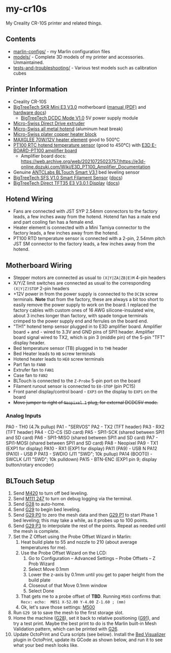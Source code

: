 # my-cr10s

My Creality CR-10S printer and related things.

## Contents

* [marlin-configs/](marlin-configs/) - my Marlin configuration files
* [models/](models/) - Complete 3D models of my printer and accessories. Unmaintained.
* [tests-and-troubleshooting/](tests-and-troubleshooting/) - Various test models such as calibration cubes

## Printer Information

* Creality CR-10S
* [BigTreeTech SKR Mini E3 V3.0](https://biqu.equipment/products/bigtreetech-skr-mini-e3-v2-0-32-bit-control-board-for-ender-3?variant=39982232174690) motherboard ([manual (PDF)](https://github.com/bigtreetech/BIGTREETECH-SKR-mini-E3/blob/master/hardware/BTT%20SKR%20MINI%20E3%20V3.0/Hardware/BTT%20SKR%20MINI%20E3%20V3.0%20user%20manual.pdf) and [hardware docs](https://github.com/bigtreetech/BIGTREETECH-SKR-mini-E3/tree/master/hardware/BTT%20SKR%20MINI%20E3%20V3.0/Hardware))
  * [BigTreeTech DCDC Mode V1.0](https://biqu.equipment/products/bigtreetech-dcdc5v-v1-0-power-module-5v-for-skr-mini-e3-v1-2-skr-mini-e3-v3-0-32bit-control-board-rgb-light) 5V power supply module
* [Micro-Swiss Direct Drive extruder](https://store.micro-swiss.com/products/micro-swiss-direct-drive-extruder)
* [Micro-Swiss all metal hotend](https://store.micro-swiss.com/collections/all-metal-hotend-kits/products/all-metal-hotend-kit-for-cr-10) (aluminum heat break)
* [Micro-Swiss plater copper heater block](https://store.micro-swiss.com/collections/heater-blocks/products/micro-swiss-high-temperature-mk8-heater-block-upgrade)
* [MAXGLEE 70W/12V heater element](https://www.amazon.com/gp/product/B09LCDGH5Q/) good to 500°C
* [PT100 RTC hotend temperature sensor](https://www.amazon.com/gp/product/B08294HYVF/) (good to 450°C) with [E3D E-BOARD-PT100 amplifier board](https://e3d-online.com/products/pt100-amplifier-board)
  * Amplifier board docs: https://web.archive.org/web/20210725023757/https://e3d-online.dozuki.com/Wiki/E3D_PT100_Amplifier_Documentation
* Genuine [ANTCLabs BLTouch Smart V3.1](https://www.antclabs.com/bltouch-v3) bed leveling sensor
* [BigTreeTech SFS V1.0 Smart Filament Sensor](https://biqu.equipment/products/btt-sfs-v1-0-smart-filament-sensor-detection-stuck-blocking-filament-module?variant=31150666645602) ([docs](https://github.com/bigtreetech/smart-filament-detection-module))
* [BigTreeTech Direct TFT35 E3 V3.0.1 Display](https://biqu.equipment/products/btt-tft35-e3-v3-0-display-touch-screen-two-working-modes) ([docs](https://github.com/bigtreetech/BTT-TFT35-E3-V3.0))

## Hotend Wiring

* Fans are connected with JST SYP 2.54mm connectors to the factory leads, a few inches away from the hotend. Hotend fan has a male end and part cooling fan has a female end.
* Heater element is connected with a Mini Tamiya connector to the factory leads, a few inches away from the hotend.
* PT100 RTD temperature sensor is connected with a 2-pin, 2.54mm pitch JST SM connector to the factory leads, a few inches away from the hotend.

## Motherboard Wiring

* Stepper motors are connected as usual to `(X|Y|ZA|ZB|E)M` 4-pin headers
* X/Y/Z limit switches are connected as usual to the corresponding `(X|Y|Z)STOP` 2-pin headers
* +12V power in from the power supply is connected to the `DCIN` screw terminals. **Note** that from the factory, these are always a bit too short to easily remove the power supply to work on the board. I replaced the factory cables with custom ones of 16 AWG silicone-insulated wire, about 3 inches longer than factory, with spade tongue terminals crimped to the power supply end and ferrules on the board end.
* "TH1" hotend temp sensor plugged in to E3D amplifier board. Amplifier board + and - wired to 3.3V and GND pins of SPI1 header. Amplifier board signal wired to TX2, which is pin 3 (middle pin) of the 5-pin "TFT" display header.
* Bed temperature sensor (TB) plugged in to `THB` header
* Bed Heater leads to `HB` screw terminals
* Hotend heater leads to `HE0` screw terminals
* Part fan to `FAN0`
* Extrufer fan to `FAN1`
* Case fan to `FAN2`
* BLTouch is connected to the `Z-Probe` 5-pin port on the board
* Filament runout sensor is connected to `E0-STOP` (pin PC15)
* Front panel display/control board - `EXP3` on the display to `EXP1` on the board
* ~~Move jumper to right of `Neopixel 1` plug, for external DCDC5V mode.~~

### Analog Inputs

PA0 - TH0 (4.7k pullup)
PA1 - "SERVOS"
PA2 - TX2 (TFT header)
PA3 - RX2 (TFT header)
PA4 - CD-CS (SD card)
PA5 - SPI1-SCK (shared between SPI1 and SD card)
PA6 - SPI1-MISO (shared between SPI1 and SD card)
PA7 - SPI1-MOSI (shared between SPI1 and SD card)
PA8 - Neopixel
PA9 - TX1 (EXP1 for display)
PA10 - RX1 (EXP1 for display)
PA11 (PA9) - USB N
PA12 (PA10) - USB P
PA13 - SWDIO (J11 "SWD"; 10k pullup)
PA14 (BOOT0) - SWCLK (J11 "SWD"; 10k pulldown)
PA15 - BTN-ENC (EXP1 pin 9; display button/rotary encoder)

## BLTouch Setup

1. Send [M420](https://marlinfw.org/docs/gcode/M420.html) to turn off bed leveling.
2. Send [M111 247](https://marlinfw.org/docs/gcode/M111.html) to turn on debug logging via the terminal.
3. Send [G28](https://marlinfw.org/docs/gcode/G028.html) to auto-home.
4. Send [G29](https://marlinfw.org/docs/gcode/G029.html) to begin bed leveling.
5. Send [G29 P0](https://marlinfw.org/docs/gcode/G029.html) to zero the mesh data and then [G29 P1](https://marlinfw.org/docs/gcode/G029.html) to start Phase 1 bed leveling; this may take a while, as it probes up to 100 points.
6. Send [G29 P3](https://marlinfw.org/docs/gcode/G029.html) to interpolate the rest of the points. Repeat as needed until the mesh is complete.
7. Set the Z Offset using the Probe Offset Wizard in Marlin:
    1. Heat build plate to 55 and nozzle to 210 (about average temperatures for me).
    2. Use the Probe Offset Wizard on the LCD:
        1. Go to Configuration – Advanced Settings – Probe Offsets – Z Prob Wizard
        2. Select Move 0.1mm
        3. Lower the z-axis by 0.1mm until you get to paper height from the build plate
        4. Closeout of that Move 0.1mm window
        5. Select Done
    3. That gets me to a probe offset of **TBD**. Running `M503` confirms that: `Recv: echo:  M851 X-52.00 Y-4.00 Z-1.60 ; (mm)`
    4. Ok, let's save those settings: [M500](https://marlinfw.org/docs/gcode/M500.html)
8. Run `G29 S0` to save the mesh to the first storage slot.
9. Home the machine ([G28](https://marlinfw.org/docs/gcode/G028.html)), set it back to relative positioning ([G91](https://marlinfw.org/docs/gcode/G091.html)), and try a test print. Maybe the best print to do is the Marlin built-in Mesh Validation pattern, which can be printed with [G26](https://marlinfw.org/docs/gcode/G026.html).
10. Update OctoPrint and Cura scripts (see below). Install the [Bed Visualizer](https://plugins.octoprint.org/plugins/bedlevelvisualizer/) plugin in OctoPrint, update its GCode as shown below, and run it to see what your bed mesh looks like.

